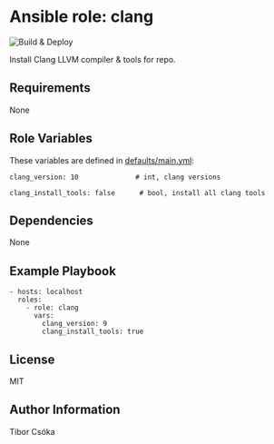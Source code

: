 Ansible role: clang
=========

![Build & Deploy](https://github.com/Provizanta/ansible-role-clang/workflows/molecule/badge.svg?branch=master)

Install Clang LLVM compiler & tools for repo.

Requirements
------------

None

Role Variables
--------------

These variables are defined in [defaults/main.yml](./defaults/main.yml):

    clang_version: 10              # int, clang versions

    clang_install_tools: false      # bool, install all clang tools

Dependencies
------------

None

Example Playbook
----------------

    - hosts: localhost
      roles:
        - role: clang
          vars:
            clang_version: 9
            clang_install_tools: true

License
-------

MIT

Author Information
------------------

Tibor Csóka
